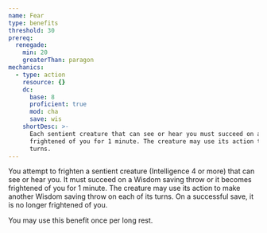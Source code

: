 ```yaml
---
name: Fear
type: benefits
threshold: 30
prereq:
  renegade:
    min: 20
    greaterThan: paragon
mechanics:
  - type: action
    resource: {}
    dc:
      base: 8
      proficient: true
      mod: cha
      save: wis
    shortDesc: >-
      Each sentient creature that can see or hear you must succeed on a DC {{ dc }} WIS saving throw or become
      frightened of you for 1 minute. The creature may use its action to make another WIS saving throw on each of its
      turns.
---
```

You attempt to frighten a sentient creature (Intelligence 4 or more) that can see or hear you. It must succeed on a
Wisdom saving throw or it becomes frightened of you for 1 minute. The creature may use its action to make another
Wisdom saving throw on each of its turns. On a successful save, it is no longer frightened of you.

You may use this benefit once per long rest.


